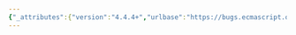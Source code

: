 ```yaml
---
{"_attributes":{"version":"4.4.4+","urlbase":"https://bugs.ecmascript.org/","maintainer":"dherman@mozilla.com"},"bug":{"bug_id":2167,"creation_ts":"2013-11-02 03:23:00 -0700","short_desc":"23.1.5.2.1, 23.2.5.2.1: Move assertion in step 7 after step 8","delta_ts":"2013-11-08 13:09:16 -0800","product":"Draft for 6th Edition","component":"technical issue","version":"Rev 20: October 28, 2013 Draft","rep_platform":"All","op_sys":"All","bug_status":"RESOLVED","resolution":"FIXED","priority":"Normal","bug_severity":"normal","everconfirmed":true,"reporter":{"uid":"andrebargull","name":"André Bargull"},"assigned_to":{"uid":"allen","name":"Allen Wirfs-Brock"},"long_desc":[{"commentid":6368,"comment_count":0,"who":{"uid":"andrebargull","name":"André Bargull"},"bug_when":"2013-11-02 03:23:07 -0700","thetext":"23.1.5.2.1 %MapIteratorPrototype%.next( ), step 7:\n23.2.5.2.1 %SetIteratorPrototype%.next( ), step 7:\n\nMove the assertion in step 7 after step 8, because when [[IteratedSet]] has been set to `undefined` the assertion does not hold."},{"commentid":6400,"comment_count":1,"who":{"uid":"allen","name":"Allen Wirfs-Brock"},"bug_when":"2013-11-02 17:02:50 -0700","thetext":"fixed in rev21 editor's draft"},{"commentid":6564,"comment_count":2,"who":{"uid":"allen","name":"Allen Wirfs-Brock"},"bug_when":"2013-11-08 13:09:16 -0800","thetext":"fixed in rev21 draft"}]}}
---
```

